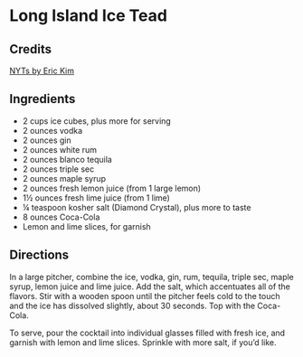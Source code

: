 # Long Island Ice Tead

## Credits

[NYTs by Eric Kim](https://cooking.nytimes.com/recipes/1022391-long-island-iced-tea) 

## Ingredients

- 2 cups ice cubes, plus more for serving
- 2 ounces vodka
- 2 ounces gin
- 2 ounces white rum
- 2 ounces blanco tequila
- 2 ounces triple sec
- 2 ounces maple syrup
- 2 ounces fresh lemon juice (from 1 large lemon)
- 1½ ounces fresh lime juice (from 1 lime)
- ¼ teaspoon kosher salt (Diamond Crystal), plus more to taste
- 8 ounces Coca-Cola
- Lemon and lime slices, for garnish

## Directions

In a large pitcher, combine the ice, vodka, gin, rum, tequila, triple sec,
maple syrup, lemon juice and lime juice. Add the salt, which accentuates all of
the flavors. Stir with a wooden spoon until the pitcher feels cold to the touch
and the ice has dissolved slightly, about 30 seconds. Top with the Coca-Cola.

To serve, pour the cocktail into individual glasses filled with fresh ice, and
garnish with lemon and lime slices. Sprinkle with more salt, if you’d like.
